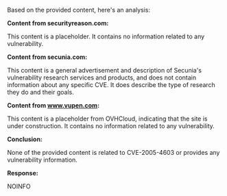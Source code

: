 Based on the provided content, here's an analysis:

**Content from securityreason.com:**

This content is a placeholder. It contains no information related to any vulnerability.

**Content from secunia.com:**

This content is a general advertisement and description of Secunia's vulnerability research services and products, and does not contain information about any specific CVE. It does describe the type of research they do and their goals.

**Content from www.vupen.com:**

This content is a placeholder from OVHCloud, indicating that the site is under construction. It contains no information related to any vulnerability.

**Conclusion:**

None of the provided content is related to CVE-2005-4603 or provides any vulnerability information.

**Response:**

NOINFO